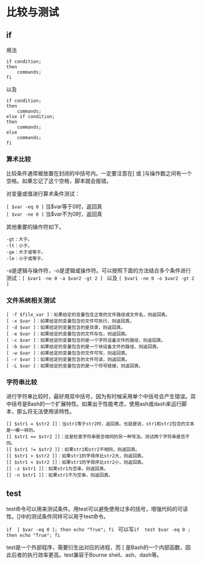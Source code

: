 # 比较与测试

## if

用法

```shell
if condition; 
then     
    commands; 
fi
```

以及

```shell
if condition;  
then     
    commands; 
else if condition; 
then     
    commands; 
else     
    commands; 
fi
```

### 算术比较

比较条件通常被放置在封闭的中括号内。一定要注意在[ 或 ]与操作数之间有一个空格。如果忘记了这个空格，脚本就会报错。

对变量或值进行算术条件测试：

`[ $var -eq 0 ]`  当$var等于0时，返回真  
`[ $var -ne 0 ]`  当$var不为0时，返回真

其他重要的操作符如下。

```
-gt：大于。
-lt：小于。
-ge：大于或等于。
-le：小于或等于。
```

-a是逻辑与操作符，-o是逻辑或操作符。可以按照下面的方法结合多个条件进行测试：`[ $var1 -ne 0 -a $var2 -gt 2 ] ` 以及 `[ $var1 -ne 0 -o $var2 -gt 2 ]`

### 文件系统相关测试

```
[ -f $file_var ]：如果给定的变量包含正常的文件路径或文件名，则返回真。
[ -x $var ]：如果给定的变量包含的文件可执行，则返回真。
[ -d $var ]：如果给定的变量包含的是目录，则返回真。
[ -e $var ]：如果给定的变量包含的文件存在，则返回真。
[ -c $var ]：如果给定的变量包含的是一个字符设备文件的路径，则返回真。
[ -b $var ]：如果给定的变量包含的是一个块设备文件的路径，则返回真。
[ -w $var ]：如果给定的变量包含的文件可写，则返回真。
[ -r $var ]：如果给定的变量包含的文件可读，则返回真。
[ -L $var ]：如果给定的变量包含的是一个符号链接，则返回真。
```

### 字符串比较

进行字符串比较时，最好用双中括号，因为有时候采用单个中括号会产生错误。双中括号是Bash的一个扩展特性。如果出于性能考虑，使用ash或dash来运行脚本，那么将无法使用该特性。

```
[[ $str1 = $str2 ]]：当str1等于str2时，返回真。也就是说，str1和str2包含的文本是一模一样的。
[[ $str1 == $str2 ]]：这是检查字符串是否相同的另一种写法。测试两个字符串是否不同。
[[ $str1 != $str2 ]]：如果str1和str2不相同，则返回真。
[[ $str1 > $str2 ]]：如果str1的字母序比str2大，则返回真。
[[ $str1 < $str2 ]]：如果str1的字母序比str2小，则返回真。
[[ -z $str1 ]]：如果str1为空串，则返回真。
[[ -n $str1 ]]：如果str1不为空串，则返回真。
```

## test

test命令可以用来测试条件。用test可以避免使用过多的括号，增强代码的可读性。[]中的测试条件同样可以用于test命令。

`if  [ $var -eq 0 ]; then echo "True"; fi ` 可以写`if  test $var -eq 0 ; then echo "True"; fi`

test是一个外部程序，需要衍生出对应的进程，而 [ 是Bash的一个内部函数，因此后者的执行效率更高。test兼容于Bourne shell、ash、dash等。
